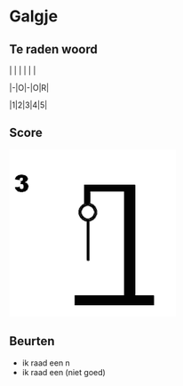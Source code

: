 # Galgje

## Te raden woord

| | | | | |

|-|O|-|O|R|

|1|2|3|4|5|

## Score
![gallow](./images/3.png)

## Beurten
* ik raad een n
* ik raad een  (niet goed)